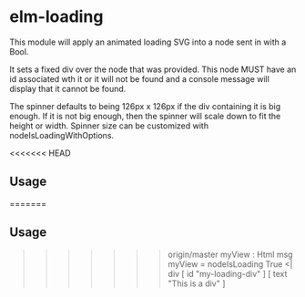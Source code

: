 # elm-loading
This module will apply an animated loading SVG into a node sent in with a Bool.

It sets a fixed div over the node that was provided. This node MUST have an id associated
wth it or it will not be found and a console message will display that it cannot be found.

The spinner defaults to being 126px x 126px if the div containing it is big enough.
If it is not big enough, then the spinner will scale down to fit the height or width.
Spinner size can be customized with nodeIsLoadingWithOptions.

<<<<<<< HEAD
## Usage
=======
## Usage 
>>>>>>> origin/master
    myView : Html msg
    myView =
      nodeIsLoading True
        <| div [ id "my-loading-div" ] [ text "This is a div" ]

